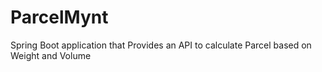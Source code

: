 # ParcelMynt
Spring Boot application that Provides an API to calculate Parcel based on Weight and Volume
